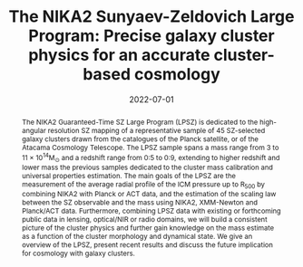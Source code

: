 ---
title: "The NIKA2 Sunyaev-Zeldovich Large Program: Precise galaxy cluster physics for an accurate cluster-based cosmology"
collection: "publications"
category: "co_procs"
permalink: /publications/2022EPJWC25700038P
link: https://ui.adsabs.harvard.edu/abs/2022EPJWC.25700038P/abstract
date: 2022-07-01
venue: "mm Universe @ NIKA2 - Observing the mm Universe with the NIKA2 Camera"
citation: "Katsioli, S., Adam, R., Ade, P., et al. (2022), mm Universe @ NIKA2 - Observing the mm Universe with the NIKA2 Camera, 257, 00023."
abstract: "The NIKA2 Guaranteed-Time SZ Large Program (LPSZ) is dedicated to the high-angular resolution SZ mapping of a representative sample of 45 SZ-selected galaxy clusters drawn from the catalogues of the Planck satellite, or of the Atacama Cosmology Telescope. The LPSZ sample spans a mass range from 3 to 11 × 10<SUP>14</SUP>M<SUB>⊙</SUB> and a redshift range from 0:5 to 0:9, extending to higher redshift and lower mass the previous samples dedicated to the cluster mass calibration and universal properties estimation. The main goals of the LPSZ are the measurement of the average radial profile of the ICM pressure up to R<SUB>500</SUB> by combining NIKA2 with Planck or ACT data, and the estimation of the scaling law between the SZ observable and the mass using NIKA2, XMM-Newton and Planck/ACT data. Furthermore, combining LPSZ data with existing or forthcoming public data in lensing, optical/NIR or radio domains, we will build a consistent picture of the cluster physics and further gain knowledge on the mass estimate as a function of the cluster morphology and dynamical state. We give an overview of the LPSZ, present recent results and discuss the future implication for cosmology with galaxy clusters."
---